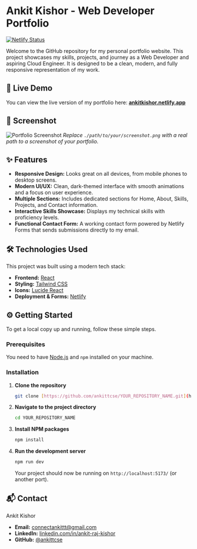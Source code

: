 # Ankit Kishor - Web Developer Portfolio

[![Netlify Status](https://api.netlify.com/api/v1/badges/YOUR_NETLIFY_SITE_ID/deploy-status)](https://app.netlify.com/sites/ankitkishor/deploys)

Welcome to the GitHub repository for my personal portfolio website. This project showcases my skills, projects, and journey as a Web Developer and aspiring Cloud Engineer. It is designed to be a clean, modern, and fully responsive representation of my work.

## 🚀 Live Demo

You can view the live version of my portfolio here: **[ankitkishor.netlify.app](https://ankitkishor.netlify.app/)**

## 📸 Screenshot

![Portfolio Screenshot](./path/to/your/screenshot.png)
*Replace `./path/to/your/screenshot.png` with a real path to a screenshot of your portfolio.*

## ✨ Features

* **Responsive Design:** Looks great on all devices, from mobile phones to desktop screens.
* **Modern UI/UX:** Clean, dark-themed interface with smooth animations and a focus on user experience.
* **Multiple Sections:** Includes dedicated sections for Home, About, Skills, Projects, and Contact information.
* **Interactive Skills Showcase:** Displays my technical skills with proficiency levels.
* **Functional Contact Form:** A working contact form powered by Netlify Forms that sends submissions directly to my email.

## 🛠️ Technologies Used

This project was built using a modern tech stack:

* **Frontend:** [React](https://reactjs.org/)
* **Styling:** [Tailwind CSS](https://tailwindcss.com/)
* **Icons:** [Lucide React](https://lucide.dev/)
* **Deployment & Forms:** [Netlify](https://www.netlify.com/)

## ⚙️ Getting Started

To get a local copy up and running, follow these simple steps.

### Prerequisites

You need to have [Node.js](https://nodejs.org/en/) and `npm` installed on your machine.

### Installation

1.  **Clone the repository**
    ```sh
    git clone [https://github.com/ankittcse/YOUR_REPOSITORY_NAME.git](https://github.com/ankittcse/YOUR_REPOSITORY_NAME.git)
    ```
2.  **Navigate to the project directory**
    ```sh
    cd YOUR_REPOSITORY_NAME
    ```
3.  **Install NPM packages**
    ```sh
    npm install
    ```
4.  **Run the development server**
    ```sh
    npm run dev
    ```
    Your project should now be running on `http://localhost:5173/` (or another port).

## 📬 Contact

Ankit Kishor

* **Email:** [connectankittt@gmail.com](mailto:connectankittt@gmail.com)
* **LinkedIn:** [linkedin.com/in/ankit-raj-kishor](https://www.linkedin.com/in/ankit-raj-kishor-00087129a/)
* **GitHub:** [@ankittcse](https://github.com/ankittcse)


